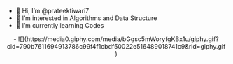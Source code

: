 - 👋 Hi, I’m @prateektiwari7
- 👀 I’m interested in Algorithms and Data Structure
- 🌱 I’m currently learning Codes
<p align="center">
- ![](https://media0.giphy.com/media/bGgsc5mWoryfgKBx1u/giphy.gif?cid=790b7611694913786c99f4f1cbdf50022e516489018741c9&rid=giphy.gif)
</p>


<!---
prateektiwari7/prateektiwari7 is a ✨ special ✨ repository because its `README.md` (this file) appears on your GitHub profile.
You can click the Preview link to take a look at your changes.
--->
